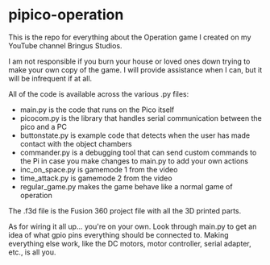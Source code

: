 # pipico-operation

This is the repo for everything about the Operation game I created on my YouTube channel Bringus Studios.

I am not responsible if you burn your house or loved ones down trying to make your own copy of the game. I will provide assistance when I can, but it will be infrequent if at all.

All of the code is available across the various .py files: 

- main.py is the code that runs on the Pico itself
- picocom.py is the library that handles serial communication between the pico and a PC
- buttonstate.py is example code that detects when the user has made contact with the object chambers
- commander.py is a debugging tool that can send custom commands to the Pi in case you make changes to main.py to add your own actions
- inc_on_space.py is gamemode 1 from the video
- time_attack.py is gamemode 2 from the video
- regular_game.py makes the game behave like a normal game of operation

The .f3d file is the Fusion 360 project file with all the 3D printed parts.

As for wiring it all up... you're on your own. Look through main.py to get an idea of what gpio pins everything should be connected to. Making everything else work, like the DC motors, motor controller, serial adapter, etc., is all you.
